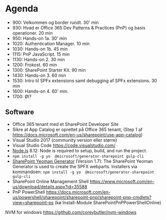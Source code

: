 # Agenda
- 900: Velkommen og border rundt. 30' min
- 930: Hvad er Office 365 Dev Patterns & Practices (PnP) og basis operationer. 20 min
- 950: Hands-on 1a. 30' min
- 1020: Authentication Manager. 10 min
- 1030: Hands-on 1b. 45 min
- 1115: PnP JavaScript. 15 min
- 1130: Hands-on 2. 30 min
- 1200: Frokost. 60 min
- 1300: SharePoint Starter Kit. 90 min
- 1430: Hands-on 3. 60 min
- 1530: Intro til SPFx extensions samt debugging af SPFx extensions. 30 min
- 1600: Hands-on 4. 60' min.
- 1700: Øl?

## Software
- Office 365 tenant med et SharePoint Developer Site
- Sikre at App Catalog er oprettet på Office 365 tenant, (Step 1 af https://docs.microsoft.com/en-us/sharepoint/use-app-catalog)
- Visual Studio 2017 (community version eller større)
- Visual Studio Code https://code.visualstudio.com/
- [Node.js](https://nodejs.org/dist/latest-v8.x/node-v8.12.0-x64.msi) 8.12: Node is required to setup, build, and run the project.
- `npm install -g yo  @microsoft/generator-sharepoint gulp-cli`
- [SharePoint Yeoman Generator](https://www.npmjs.com/package/@microsoft/generator-sharepoint) (Version 1.7): The SharePoint Yeoman Generator is used to create the SPFX webparts. Installers via kommandoen:
  `npm install -g yo  @microsoft/generator-sharepoint gulp-cli`
- SharePoint Online Management Shell https://www.microsoft.com/en-us/download/details.aspx?id=35588
- PnP PowerShell  https://docs.microsoft.com/en-us/powershell/sharepoint/sharepoint-pnp/sharepoint-pnp-cmdlets?view=sharepoint-ps (kø Install-Module      SharePointPnPPowerShellOnline)

NVM for windows https://github.com/coreybutler/nvm-windows